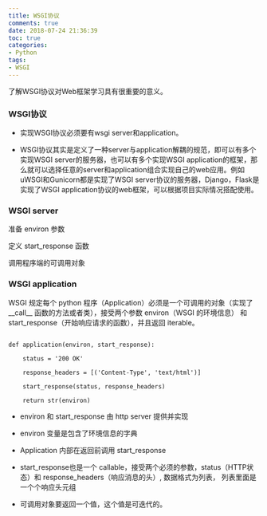 ```yaml
---
title: WSGI协议
comments: true
date: 2018-07-24 21:36:39
toc: true
categories:
- Python
tags:
- WSGI
---
```

了解WSGI协议对Web框架学习具有很重要的意义。<!--more-->
### WSGI协议

* 实现WSGI协议必须要有wsgi server和application。

* WSGI协议其实是定义了一种server与application解耦的规范，即可以有多个实现WSGI server的服务器，也可以有多个实现WSGI application的框架，那么就可以选择任意的server和application组合实现自己的web应用。例如uWSGI和Gunicorn都是实现了WSGI server协议的服务器，Django，Flask是实现了WSGI application协议的web框架，可以根据项目实际情况搭配使用。

### WSGI server


准备 environ 参数

定义 start_response 函数

调用程序端的可调用对象

### WSGI application

WSGI 规定每个 python 程序（Application）必须是一个可调用的对象（实现了__call__ 函数的方法或者类），接受两个参数 environ（WSGI 的环境信息） 和 start_response（开始响应请求的函数），并且返回 iterable。


```

def application(environ, start_response):

    status = '200 OK'

    response_headers = [('Content-Type', 'text/html')]

    start_response(status, response_headers)

    return str(environ)

```


* environ 和 start_response 由 http server 提供并实现

* environ 变量是包含了环境信息的字典

* Application 内部在返回前调用 start_response

* start_response也是一个 callable，接受两个必须的参数，status（HTTP状态）和 response_headers（响应消息的头）, 数据格式为列表， 列表里面是一个个响应头元组

* 可调用对象要返回一个值，这个值是可迭代的。
